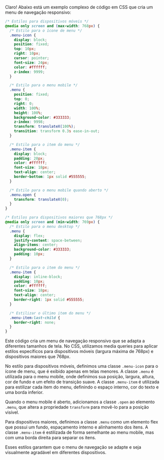 Claro! Abaixo está um exemplo complexo de código em CSS que cria um menu de navegação responsivo:

```CSS
/* Estilos para dispositivos móveis */
@media only screen and (max-width: 768px) {
  /* Estilo para o ícone de menu */
  .menu-icon {
    display: block;
    position: fixed;
    top: 10px;
    right: 10px;
    cursor: pointer;
    font-size: 24px;
    color: #ffffff;
    z-index: 9999;
  }

  /* Estilo para o menu mobile */
  .menu {
    position: fixed;
    top: 0;
    right: 0;
    width: 100%;
    height: 100%;
    background-color: #333333;
    z-index: 9998;
    transform: translateX(100%);
    transition: transform 0.3s ease-in-out;
  }

  /* Estilo para o item do menu */
  .menu-item {
    display: block;
    padding: 20px;
    color: #ffffff;
    font-size: 18px;
    text-align: center;
    border-bottom: 1px solid #555555;
  }

  /* Estilo para o menu mobile quando aberto */
  .menu.open {
    transform: translateX(0);
  }
}

/* Estilos para dispositivos maiores que 768px */
@media only screen and (min-width: 769px) {
  /* Estilo para o menu desktop */
  .menu {
    display: flex;
    justify-content: space-between;
    align-items: center;
    background-color: #333333;
    padding: 10px;
  }

  /* Estilo para o item do menu */
  .menu-item {
    display: inline-block;
    padding: 10px;
    color: #ffffff;
    font-size: 18px;
    text-align: center;
    border-right: 1px solid #555555;
  }

  /* Estilizar o último item do menu */
  .menu-item:last-child {
    border-right: none;
  }
}
```

Este código cria um menu de navegação responsivo que se adapta a diferentes tamanhos de tela. No CSS, utilizamos media queries para aplicar estilos específicos para dispositivos móveis (largura máxima de 768px) e dispositivos maiores que 768px.

No estilo para dispositivos móveis, definimos uma classe `.menu-icon` para o ícone de menu, que é exibido apenas em telas menores. A classe `.menu` é utilizada para o menu mobile, onde definimos sua posição, largura, altura, cor de fundo e um efeito de transição suave. A classe `.menu-item` é utilizada para estilizar cada item do menu, definindo o espaço interno, cor do texto e uma borda inferior.

Quando o menu mobile é aberto, adicionamos a classe `.open` ao elemento `.menu`, que altera a propriedade `transform` para movê-lo para a posição visível.

Para dispositivos maiores, definimos a classe `.menu` como um elemento flex que possui um fundo, espaçamento interno e alinhamento dos itens. A classe `.menu-item` é estilizada de forma semelhante ao menu mobile, mas com uma borda direita para separar os itens.

Esses estilos garantem que o menu de navegação se adapte e seja visualmente agradável em diferentes dispositivos.